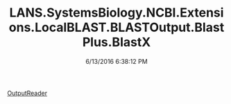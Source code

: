 ﻿---
title: LANS.SystemsBiology.NCBI.Extensions.LocalBLAST.BLASTOutput.BlastPlus.BlastX
date: 6/13/2016 6:38:12 PM
---

[OutputReader](T-LANS.SystemsBiology.NCBI.Extensions.LocalBLAST.BLASTOutput.BlastPlus.BlastX.OutputReader.html)
